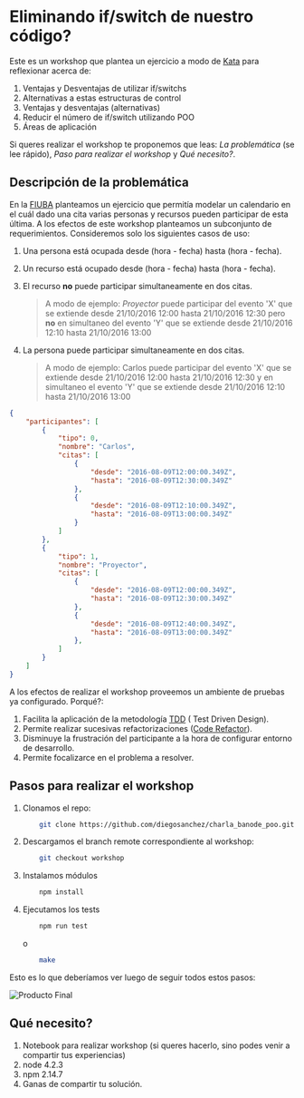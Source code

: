 # Eliminando if/switch de nuestro código?

Este es un workshop que plantea un ejercicio a modo de [Kata](http://www.codekatas.org/) para reflexionar acerca de:

1. Ventajas y Desventajas de utilizar if/switchs
2. Alternativas a estas estructuras de control
3. Ventajas y desventajas (alternativas)
4. Reducir el número de if/switch utilizando POO
5. Áreas de aplicación

Si queres realizar el workshop te proponemos que leas: *La problemática* (se lee rápido), *Paso para realizar el workshop* y *Qué necesito?*.

## Descripción de la problemática

En la [FIUBA](www.fi.uba.ar) planteamos un ejercicio que permitía modelar un calendario en el cuál dado una cita varias personas y recursos pueden participar de esta última. A los efectos de este workshop planteamos un subconjunto de requerimientos. Consideremos solo los siguientes casos de uso:

1. Una persona está ocupada desde (hora - fecha) hasta (hora - fecha).
2. Un recurso está ocupado desde (hora - fecha) hasta (hora - fecha).
3. El recurso **no** puede participar simultaneamente en dos citas.


    > A modo de ejemplo: *Proyector* puede participar del evento 'X' que se extiende desde 21/10/2016 12:00 hasta 21/10/2016 12:30 pero **no** en simultaneo del evento 'Y' que se extiende desde 21/10/2016 12:10 hasta 21/10/2016 13:00

4. La persona puede participar simultaneamente en dos citas.

    > A modo de ejemplo: Carlos puede participar del evento 'X' que se extiende desde 21/10/2016 12:00 hasta 21/10/2016 12:30 y en simultaneo el evento 'Y' que se extiende desde 21/10/2016 12:10 hasta 21/10/2016 13:00

```json
{
    "participantes": [
        {
            "tipo": 0,
            "nombre": "Carlos",
            "citas": [
                { 
                    "desde": "2016-08-09T12:00:00.349Z",
                    "hasta": "2016-08-09T12:30:00.349Z"
                },
                { 
                    "desde": "2016-08-09T12:10:00.349Z",
                    "hasta": "2016-08-09T13:00:00.349Z"
                }
            ]
        },
        {
            "tipo": 1,
            "nombre": "Proyector",
            "citas": [
                { 
                    "desde": "2016-08-09T12:00:00.349Z",
                    "hasta": "2016-08-09T12:30:00.349Z"
                },
                { 
                    "desde": "2016-08-09T12:40:00.349Z",
                    "hasta": "2016-08-09T13:00:00.349Z"
                },
            ]
        }
    ]
}
```

A los efectos de realizar el workshop proveemos un ambiente de pruebas ya configurado. Porqué?:

1. Facilita la aplicación de la metodología [TDD](https://en.wikipedia.org/wiki/Test-driven_development) ( Test Driven Design).
2. Permite realizar sucesivas refactorizaciones ([Code Refactor](https://en.wikipedia.org/wiki/Code_refactoring)).
3. Disminuye la frustración del participante a la hora de configurar entorno de desarrollo.
4. Permite focalizarce en el problema a resolver.

## Pasos para realizar el workshop

1. Clonamos el repo:

    ```bash
        git clone https://github.com/diegosanchez/charla_banode_poo.git
    ```

2. Descargamos el branch remote correspondiente al workshop:

    ```bash
        git checkout workshop
    ```

3. Instalamos módulos

    ```bash
        npm install
    ```

4. Ejecutamos los tests

    ```bash
        npm run test
    ```
    
    o
    
    ```bash
        make
    ```

Esto es lo que deberíamos ver luego de seguir todos estos pasos:

![Producto Final][1]


## Qué necesito?

1. Notebook para realizar workshop (si queres hacerlo, sino podes venir a compartir tus experiencias)
2. node 4.2.3
3. npm  2.14.7
4. Ganas de compartir tu solución.

[1]: https://s5.postimg.org/4d1b3rlpz/producto_final.png

